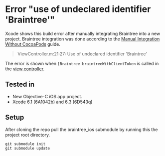 # Error "use of undeclared identifier 'Braintree'"

Xcode shows this build error after manually integrating Braintree into a new project. Braintree integration was done according to the [Manual Integration Without CocoaPods](https://github.com/braintree/braintree_ios/blob/master/Docs/Manual%20Integration.md) guide.

> ViewController.m:21:27: Use of undeclared identifier 'Braintree'

The error is shown when `[Braintree braintreeWithClientToken` is called in the [view controller](https://github.com/exchangegroup/brain-tree-manual-setup-error-four/blob/master/BrainTreeObjC_four/ViewController.m). 

## Tested in

* New Objective-C iOS app project.
* Xcode 6.1 (6A1042b) and 6.3 (6D543q)

## Setup

After cloning the repo pull the braintree_ios submodule by running this the project root directory.

    git submodule init
    git submodule update
    

